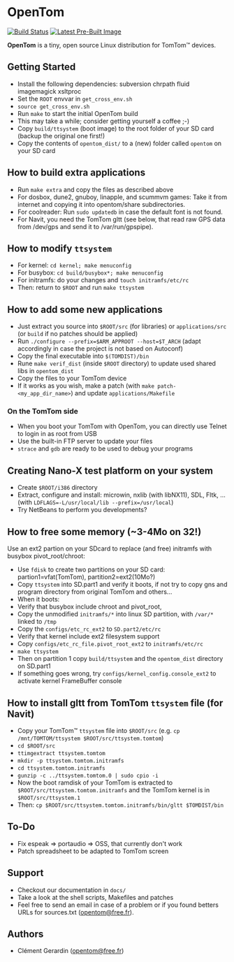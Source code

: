 # OpenTom

[![Build Status](https://img.shields.io/circleci/project/github/navit-gps/NavitTom.svg)](https://circleci.com/gh/navit-gps/NaitTom)
[![Latest Pre-Built Image](https://img.shields.io/badge/pre--built%20image-latest-green.svg)](https://circleci.com/api/v1/project/navit-gps/NavitTom/latest/artifacts/0//home/ubuntu/NavitTom/target/opentom.tar.gz?branch=master&filter=successful)

**OpenTom** is a tiny, open source Linux distribution for TomTom™ devices.


## Getting Started

- Install the following dependencies: subversion chrpath fluid imagemagick xsltproc
- Set the `ROOT` envvar in `get_cross_env.sh`
- `source get_cross_env.sh`
- Run `make` to start the initial OpenTom build
- This may take a while; consider getting yourself a coffee ;-)
- Copy `build/ttsystem` (boot image) to the root folder of your SD card (backup the original one first!)
- Copy the contents of `opentom_dist/` to a (new) folder called `opentom` on your SD card


## How to build extra applications
- Run `make extra` and copy the files as described above
- For dosbox, dune2, gnuboy, linapple, and scummvm games: Take it from internet and copying it into opentom/share subdirectories.
- For coolreader: Run `sudo updatedb` in case the default font is not found.
- For Navit, you need the TomTom gltt (see below, that read raw GPS data from /dev/gps and send it to /var/run/gpspipe).


## How to modify `ttsystem`

- For kernel: `cd kernel; make menuconfig`
- For busybox: `cd build/busybox*; make menuconfig`
- For initramfs: do your changes and `touch initramfs/etc/rc`
- Then: return to `$ROOT` and run `make ttsystem`


## How to add some new applications

- Just extract you source into `$ROOT/src` (for libraries) or `applications/src` (or `build` if no patches should be applied)
- Run `./configure --prefix=$ARM_APPROOT --host=$T_ARCH` (adapt accordingly in case the project is not based on Autoconf)
- Copy the final executable into `$(TOMDIST)/bin`
- Rune `make verif_dist` (inside `$ROOT` directory) to update used shared libs in `opentom_dist`
- Copy the files to your TomTom device
- If it works as you wish, make a patch (with `make patch-<my_app_dir_name>`) and update `applications/Makefile`

### On the TomTom side
- When you boot your TomTom with OpenTom, you can directly use Telnet to login in as root from USB
- Use the built-in FTP server to update your files
- `strace` and `gdb` are ready to be used to debug your programs


## Creating Nano-X test platform on your system

- Create `$ROOT/i386` directory
- Extract, configure and install: microwin, nxlib (with libNX11), SDL, Fltk, ... (with `LDFLAGS=-L/usr/local/lib --prefix=/usr/local`)
- Try NetBeans to perform you developments?


## How to free some memory (~3-4Mo on 32!)

Use an ext2 partion on your SDcard to replace (and free) initramfs with busybox pivot_root/chroot:

- Use `fdisk` to create two partitions on your SD card: partion1=vfat(TomTom), partition2=ext2(10Mo?)
- Copy `ttsystem` into SD.part1 and verify it boots, if not try to copy gns and program directory from original TomTom and others...
- When it boots:
- Verify that busybox include chroot and pivot_root,
- Copy the unmodified `initramfs/*` into linux SD partition, with `/var/*` linked to `/tmp`
- Copy the `configs/etc_rc_ext2` to `SD.part2/etc/rc`
- Verify that kernel include ext2 filesystem support
- Copy `configs/etc_rc_file.pivot_root_ext2` to `initramfs/etc/rc`
- `make ttsystem`
- Then on partition 1 copy `build/ttsystem` and the `opentom_dist` directory on SD.part1
- If something goes wrong, try `configs/kernel_config.console_ext2` to activate kernel FrameBuffer console


## How to install gltt from TomTom `ttsystem` file (for Navit)

- Copy your TomTom™ `ttsystem` file into `$ROOT/src` (e.g. `cp /mnt/TOMTOM/ttsystem $ROOT/src/ttsystem.tomtom`)
- `cd $ROOT/src`
- `ttimgextract ttsystem.tomtom `
- `mkdir -p ttsystem.tomtom.initramfs`
- `cd ttsystem.tomtom.initramfs`
- `gunzip -c ../ttsystem.tomtom.0 | sudo cpio -i`
- Now the boot ramdisk of your TomTom is extracted to `$ROOT/src/ttsystem.tomtom.initramfs` and the TomTom kernel is in `$ROOT/src/ttsystem.1`
- Then: `cp $ROOT/src/ttsystem.tomtom.initramfs/bin/gltt $TOMDIST/bin`


## To-Do

- Fix espeak => portaudio => OSS, that currently don't work
- Patch spreadsheet to be adapted to TomTom screen


## Support

- Checkout our documentation in `docs/`
- Take a look at the shell scripts, Makefiles and patches
- Feel free to send an email in case of a problem or if you found betters URLs for sources.txt (opentom@free.fr).


## Authors

- Clément Gerardin (opentom@free.fr)
